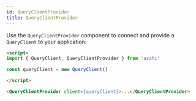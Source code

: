 ```yaml
---
id: QueryClientProvider
title: QueryClientProvider
---
```


Use the `QueryClientProvider` component to connect and provide a `QueryClient` to your application:

```markdown
<script>
import { QueryClient, QueryClientProvider } from 'azahi'

const queryClient = new QueryClient()

</script>

<QueryClientProvider client={queryClient}>...</QueryClientProvider>
```
